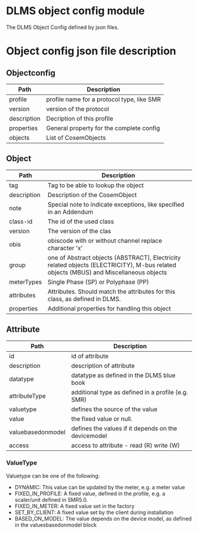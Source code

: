 <!--
SPDX-FileCopyrightText: Contributors to the GXF project

SPDX-License-Identifier: Apache-2.0
-->

# DLMS object config module
The DLMS Object Config defined by json files.

# Object config json file description

## Objectconfig

 | Path        | Description                                |
 |-------------|--------------------------------------------|
 | profile     | profile name for a protocol type, like SMR |
 | version     | version of the protocol                    |    
 | description | Decription of this profile                 |
 | properties  | General property for the complete config   |
 | objects     | List of CosemObjects                       |


## Object

 | Path        | Description                                                                                                                           |
 |-------------|---------------------------------------------------------------------------------------------------------------------------------------|
 | tag         | Tag to be able to lookup the object                                                                                                   |
 | description | Description of the CosemObject                                                                                                        |
 | note        | Special note to indicate exceptions, like specified in an Addendum                                                                    |
 | class-id    | The id of the used class                                                                                                              |
 | version     | The version of the clas                                                                                                               |
 | obis        | obiscode with or without channel replace character 'x'                                                                                |
 | group       | one of  Abstract objects (ABSTRACT), Electricity related objects (ELECTRICITY), M-bus related objects (MBUS) and Miscellaneous objects |
 | meterTypes  | Single Phase (SP) or Polyphase (PP)                                                                                                   |
 | attributes  | Attributes. Should match the attributes for this class, as defined in DLMS.                                                           |
 | properties  | Additional properties for handling this object                                                                                        |


## Attribute

 | Path              | Description                                         |
 |-------------------|-----------------------------------------------------|
 | id                | id of attribute                                     |
 | description       | description of attribute                            |
 | datatype          | datatype as defined in the DLMS blue book           |
 | attributeType     | additional type as defined in a profile (e.g. SMR)  |
 | valuetype         | defines the source of the value                     |
 | value             | the fixed value or null.                            |
 | valuebasedonmodel | defines the values if it depends on the devicemodel |
 | access            | access to attribute - read (R) write (W)            |

### ValueType

Valuetype can be one of the following:
- DYNAMIC: This value can be updated by the meter, e.g. a meter value
- FIXED_IN_PROFILE: A fixed value, defined in the profile, e.g. a scaler/unit defined in SMR5.0.
- FIXED_IN_METER: A fixed value set in the factory
- SET_BY_CLIENT: A fixed value set by the client during installation
- BASED_ON_MODEL: The value depends on the device model, as defined in the valuesbasedonmodel block
